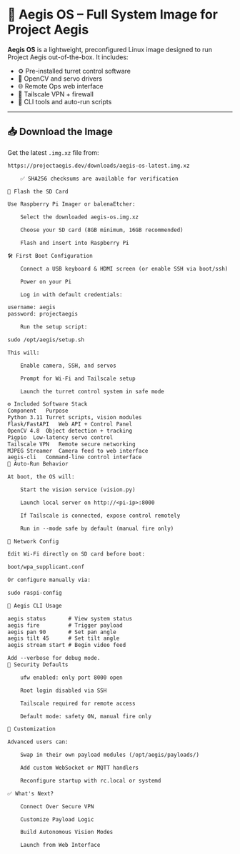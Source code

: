 # 🧠 Aegis OS – Full System Image for Project Aegis

**Aegis OS** is a lightweight, preconfigured Linux image designed to run Project Aegis out-of-the-box. It includes:

- ⚙️ Pre-installed turret control software
- 🧠 OpenCV and servo drivers
- 🌐 Remote Ops web interface
- 🔐 Tailscale VPN + firewall
- 🔧 CLI tools and auto-run scripts

---

## 📥 Download the Image

Get the latest `.img.xz` file from:

```txt
https://projectaegis.dev/downloads/aegis-os-latest.img.xz

    ✅ SHA256 checksums are available for verification

💾 Flash the SD Card

Use Raspberry Pi Imager or balenaEtcher:

    Select the downloaded aegis-os.img.xz

    Choose your SD card (8GB minimum, 16GB recommended)

    Flash and insert into Raspberry Pi

🛠 First Boot Configuration

    Connect a USB keyboard & HDMI screen (or enable SSH via boot/ssh)

    Power on your Pi

    Log in with default credentials:

username: aegis
password: projectaegis

    Run the setup script:

sudo /opt/aegis/setup.sh

This will:

    Enable camera, SSH, and servos

    Prompt for Wi-Fi and Tailscale setup

    Launch the turret control system in safe mode

⚙️ Included Software Stack
Component	Purpose
Python 3.11	Turret scripts, vision modules
Flask/FastAPI	Web API + Control Panel
OpenCV 4.8	Object detection + tracking
Pigpio	Low-latency servo control
Tailscale VPN	Remote secure networking
MJPEG Streamer	Camera feed to web interface
aegis-cli	Command-line control interface
🔁 Auto-Run Behavior

At boot, the OS will:

    Start the vision service (vision.py)

    Launch local server on http://<pi-ip>:8000

    If Tailscale is connected, expose control remotely

    Run in --mode safe by default (manual fire only)

📡 Network Config

Edit Wi-Fi directly on SD card before boot:

boot/wpa_supplicant.conf

Or configure manually via:

sudo raspi-config

🧠 Aegis CLI Usage

aegis status       # View system status
aegis fire         # Trigger payload
aegis pan 90       # Set pan angle
aegis tilt 45      # Set tilt angle
aegis stream start # Begin video feed

Add --verbose for debug mode.
🔐 Security Defaults

    ufw enabled: only port 8000 open

    Root login disabled via SSH

    Tailscale required for remote access

    Default mode: safety ON, manual fire only

🧩 Customization

Advanced users can:

    Swap in their own payload modules (/opt/aegis/payloads/)

    Add custom WebSocket or MQTT handlers

    Reconfigure startup with rc.local or systemd

✅ What's Next?

    Connect Over Secure VPN

    Customize Payload Logic

    Build Autonomous Vision Modes

    Launch from Web Interface
```
